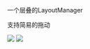 一个层叠的LayoutManager

支持简易的拖动

![](https://github.com/rexih/DishLayoutManager/blob/master/capture/screenshot.png)
![](https://github.com/rexih/DishLayoutManager/blob/master/capture/screenshot2.gif)